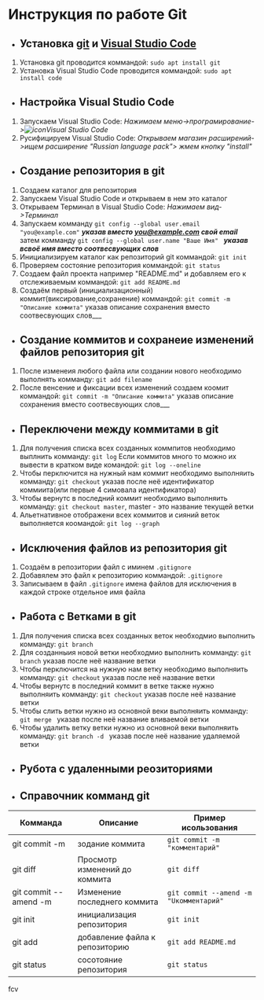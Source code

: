 # Инструкция по работе Git
- ## Установка [git](https://git-scm.com/) и [Visual Studio Code](https://code.visualstudio.com/)
1. Установка git проводится коммандой: `sudo apt install git`
2. Установка Visual Studio Code проводится коммандой: `sudo apt install code`
- ## Настройка Visual Studio Code
1. Запускаем Visual Studio Code: *Нажимаем меню->програмирование->![icon](visual-studio-code.png)Visual Studio Code*
2. Русифицируем Visual Studio Code: *Открываем магазин расширений->ищем расширение "Russian language pack"> жмем кнопку "install"*
- ## Создание репозитория в git
1. Создаем каталог для репозитория
2. Запускаем Visual Studio Code и открываем в нем это каталог
3. Открываем Терминал в Visual Studio Code: *Нажимаем вид->Терминал*
4.  Запускаем комманду `git config --global user.email "you@example.com"` ___указав вместо you@example.com свой email___ затем комманду `git config --global user.name "Ваше Имя" ` ___указав всвоё имя вместо соотвесвующих слов___
5. Инициализируем каталог как репозиторий git коммандой: `git init`
6. Проверяем состояние репозитория коммандой: `git status`
7. Создаем файл проекта например "README.md" и добавляем его к отслеживаемым коммандой: `git add README.md`
8. Создаём первый (инициализационный) коммит(виксирование,сохранение) коммандой: `git commit -m "Описание коммита"` указав описание сохранения вместо соотвесвующих слов___
- ## Создание коммитов и сохранеие изменений файлов репозитория git
1. После изменеия любого файла или создании нового необходимо выполнять комманду: `git add filename`
2. После венсение и фиксации всех изменений создаем коомит коммандой: `git commit -m "Описание коммита"` указав описание сохранения вместо соотвесвующих слов___

- ## Переключени между коммитами в git
1. Для получения списка всех созданных коммпитов необходимо выплнить комманду: `git log` Если коммитов много то можно их вывести в кратком виде командой: `git log --oneline`
2. Чтобы перключится на нужный нам коммит необходимо выполняить комманду: `git checkout` указав после неё идентификатор коммиита(или первые 4 симовала идентификатора)
3. Чтобы вернутс в последний коммит необходимо выполняить комманду: `git checkout master`, master - это название текущей ветки
4. Альетнативное отображени всех коммитов и сияний веток выполняется коомандой: `git log --graph`

- ##  Исключения файлов из репозитория git
1. Создаём в репозитории файл с иминем `.gitignore`
2. Добавялем это файл к репозиторию коммандой: `.gitignore`
3. Записываем в файл `.gitignore` имена файлов для исключения в каждой строке отдельное имя файла


- ## Работа с Ветками в git

1. Для получения списка всех созданных веток необходмио выполнить комманду: `git branch` 
1. Для созданныия новой ветки необходмио выполнить комманду: `git branch` указав после неё название ветки
2. Чтобы перключится на нужную нам ветку необходимо выполняить комманду: `git checkout` указав после неё название ветки
3. Чтобы вернутс в последний коммит в ветке также нужно выполняить комманду: `git checkout` указав после неё название ветки 
4. Чтобы слить ветки нужно из основной веки выполняить комманду: `git merge ` указав после неё название вливаемой ветки
5. Чтобы удалить ветку  ветки нужно из основной веки выполняить комманду: `git branch -d ` указав после неё название удаляемой ветки
- ## Рубота с удаленными реозиториями



- ## Справочник комманд git

| Комманда | Описание | Пример исользования|
| ----------- | ----------- |----------- |
| git commit -m | зодание коммита |`git commit -m "комментарий"` |
| git diff | Просмотр изменений до коммита|`git diff` |
| git commit --amend -m  | Изменение последнего коммита |`git commit --amend -m "Uкомментарий"` |
| git init   | инициализация репозитория |`git init` |
| git add    | добавление файла к репозиторию  |`git add README.md` |
| git status | сосотояние репозитория |`git status` |
fcv